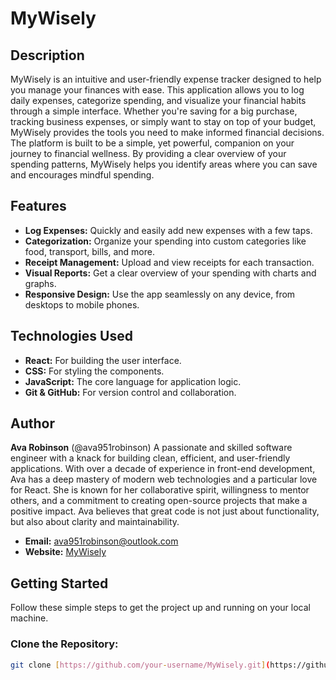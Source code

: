 # MyWisely

## Description

MyWisely is an intuitive and user-friendly expense tracker designed to help you manage your finances with ease. This application allows you to log daily expenses, categorize spending, and visualize your financial habits through a simple interface. Whether you're saving for a big purchase, tracking business expenses, or simply want to stay on top of your budget, MyWisely provides the tools you need to make informed financial decisions. The platform is built to be a simple, yet powerful, companion on your journey to financial wellness. By providing a clear overview of your spending patterns, MyWisely helps you identify areas where you can save and encourages mindful spending.

## Features

* **Log Expenses:** Quickly and easily add new expenses with a few taps.
* **Categorization:** Organize your spending into custom categories like food, transport, bills, and more.
* **Receipt Management:** Upload and view receipts for each transaction.
* **Visual Reports:** Get a clear overview of your spending with charts and graphs.
* **Responsive Design:** Use the app seamlessly on any device, from desktops to mobile phones.

## Technologies Used

* **React:** For building the user interface.
* **CSS:** For styling the components.
* **JavaScript:** The core language for application logic.
* **Git & GitHub:** For version control and collaboration.

## Author

**Ava Robinson** (@ava951robinson)
A passionate and skilled software engineer with a knack for building clean, efficient, and user-friendly applications. With over a decade of experience in front-end development, Ava has a deep mastery of modern web technologies and a particular love for React. She is known for her collaborative spirit, willingness to mentor others, and a commitment to creating open-source projects that make a positive impact. Ava believes that great code is not just about functionality, but also about clarity and maintainability.

* **Email:** ava951robinson@outlook.com
* **Website:** [MyWisely](https://www.my-wisely.org)

## Getting Started

Follow these simple steps to get the project up and running on your local machine.

### Clone the Repository:

```bash
git clone [https://github.com/your-username/MyWisely.git](https://github.com/your-username/MyWisely.git)
